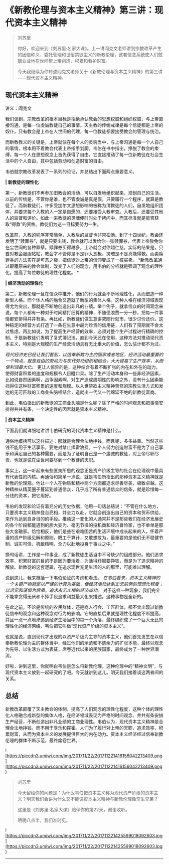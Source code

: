 # 《新教伦理与资本主义精神》第三讲：现代资本主义精神

> 刘苏里
> 
> 你好，欢迎来到《刘苏里·名家大课》。上一讲阎克文老师讲到宗教改革产生的因信称义、委托管理和世俗禁欲主义的新教伦理，这套信念系统使人们兢兢业业地在世间帮上帝创造、积累和看护财富。
> 
> 今天我继续为你转述阎克文老师关于《新教伦理与资本主义精神》的第三讲——现代资本主义精神。

## 现代资本主义精神

讲义：阎克文

我们谈到，宗教改革的根本目标是拒绝承认教会的思想权威和组织权威，与上帝直接沟通，是每一位虔诚教徒自己的事情。天主教的传统戒律是每个信徒都是上帝的奴仆，只有教会是上帝在人世间的代理，每一位教徒都要接受教会的管理与统治。

而新教教义的关键是，上帝就住在每个人的灵魂当中，与上帝沟通是每一个人自己的事情，根本用不着教会代表上帝指手划脚。韦伯在书中指出，挣脱了教会的束缚，每一个人在思想观念上首先获得了自由，它直接推动了每一位新教徒在社会生活中的个人自由，其中包括劳动和创造财富的自由。

韦伯就宗教改革发表了一系列的论证，并总结出下面两点重要意义。

 **| 新教徒的理性化**

第一，新教徒们不再参加旧教会的活动，可以自发地组织起来，规划自己的生活。以前的传统是，不管你是谁，也不管虔诚是真是假，只要履行一个程序，就算是教徒了。而新教徒们，许多受加尔文思想影响的被称为清教徒的人们，自发地组织团体，并要求每个入教的人一定是自愿的，还要接受入教审查。入教后，还要受其他人的监督和评价。如此一来教徒的灵魂便时时处于拷问中，而其标准就是能否获取“得救”的资格。教徒们为这一目标要努力一生。

改革前，入教的程序非常简单，入教后的监督也非常松弛。到了十四世纪，教会还发明了“赎罪券”，就是只要出钱，教会就可以发给你一张赎罪券，代表上帝赦免你在尘世间的各种罪孽。赎罪券买得越多，上帝就会对你越仁慈。实际的结果是，只要对教会服服帖帖，教会才不管你是不是罪大恶极，灵魂是不是真能得救。而卖赎罪券的方法实在是可恶之极，把信徒对上帝的信仰变成了一桩买卖。 *新教改革通过颠覆原来的教会体制，改变了人们的观念，用韦伯的分析就是强调了观念的理性化，提高了每位教徒的理性化程度。 *

 **| 经济活动的理性化**

第二，新教伦理一旦在信众中推开，他们的行为就会不断地理性化，从而塑造一种新型人格。而个体人格的融合又造就了新型的集体人格。这种人格在经济领域表现得尤为突出，那就是不断地创造出非凡的业绩。举个例子，就拿信众的时间观念来说，每个人都有一种对于时间精打细算的精神，不随便浪费一分一秒，把每一件事情都安排得井井有条。再比如，新教徒们做生意讲究随行就市，很少讨价还价。这种稳定的经营方式打造了一条在生意中最为珍贵的信用链，人们有了预期就不会太过焦虑。再比如说，为了提高生产经营的效率，必须对整个生产过程进行精确的控制，于是新教徒们发明了复式簿记法，直到今天还在使用，这种方法对推动现代资本主义，特别是大规模的生产经营活动具有无比重大的价值，怎么估计都不为过。

 *现代经济史已经让我们看到，以信奉新教为主的国家或者地区，经济活动最重要的一个特点，就是自由的劳动力与现代劳动组织相结合，大大提高了生产效率，从而使利润最大化。* 更让人惊异的是，这种结合有着不断扩张的内在和外在的动力，使得财富积累的速度和规模令人目瞪口呆。除了生产活动本身和一些非经济因素，比如说自然因素啊，战争因素啊，对生产造成周期性的影响之外，没有什么因素能挡得住这种财富积累的速度和规模。以入世禁欲主义精神苦修的宗教生活方式和发达的无可匹敌的工商业头脑相结合，造就出一代又一代绵延不绝的新教徒富商。

到此，韦伯指出的新教徒的工商业头脑是什么呢？除了严格的时间观念和把事情安排得井井有条，一个决定性的因素就是资本主义精神。

 **| 资本主义精神**

下面我们就详细地讲讲韦伯研究的现代资本主义精神是什么。

通俗地概括可以这样描述：那就是合理合法地挣钱，而且呢，多多益善。当然这些钱不能用于生活享乐，要绝对禁止挥霍浪费。一个人努力创造财富不是为了自己享乐和满足自己的各种需要，而是为了证明自己是一个虔诚的教徒，对上帝尽职尽责，也就是说在尘世间要尽到一个教徒的天职。

事实上，这一听起来有些匪夷所思的观念正是资产阶级主导的社会在伦理观中最具有代表性的内核。再通俗和简单一点说，就是韦伯所指出的那种资本主义精神就是新教的伦理观。他让一个人在物质和精神两个方面都追求尽善尽美，极致卓越。这种精神从精英圈子蔓延到普通信众，几乎成了所有普通信众的信条，就是珍惜每一分钱的资本，把它用好。

韦伯的发现和论证有着充分的历史依据，他用一句话总结说：“不管在什么地方，只要资本主义精神登台亮相，并全力以赴，它就会创造出自己的资本和货币供给，来作为达到自身目的的手段。推动这一变化的人通常并不是那些我们在经济发展史的各个阶段都能遇到的胆大妄为、毫无节操的投机商和经济冒险家，也不单单是那些大金融家。恰恰相反，他们是些在艰难困苦的生活环境中成长起来的人，怀着严谨的资产阶级见解和原则，既工于算计，又敢想敢为，最重要的是他们无不稳健节制、诚实可信、机敏精明，全力以赴地投身于事业之中。”

换句话讲，工作是一种事业，成了新教徒生活当中不可缺少的组成部分。他们追求效率、积累财富的目的不是因为要活着，为活得舒服要挣钱，而是为了追求精神的解放。新教徒的这套逻辑，在追求现世充足生活的人的那里，可能难以理解。

说到这儿，我来概括一下韦伯论证的考虑和看法。 *在韦伯看来，资本主义精神的一个关键产物就是以严谨的计算为基础，使经济活动达到史无前例的理想化程度；以远见和谨慎为后盾，追求永无止境的经济成功。* 对于这样一种现象，我们完全不能拿贪得无厌和不择手段追求利益最大化来描述。这种事物是全新的。

在此之前，不论是传统的农民群体，还是商人行会、工匠群体，都不曾出现过新教徒信奉的观念和这种观念对行为的影响。它的直接后果就是理性化程度不断提高，并且一点一点地渗透到经济生活当中的每一个角落，最终编织成了一个巨大无比的理性化的经济网络，韦伯把它叫做“现代资产阶级的资本主义”。

也就是说，直到现代才出现的以资产阶级为主导的资本主义，他们首先发生在以信奉新教伦理为主的群体当中，经过他们的示范和不遗余力的扩张本能，最终以观念为先导，以生活方式为表征，席卷近代以来的民族国家，最终成为了一种世界潮流。

好啦，讲到这里，你就明白韦伯是怎么将新教伦理，这种伦理中的“精神文明”，与现代资本主义放到一起研究的了吧。今天就讲到这儿。明天我们接着谈这两者间的关系。

## 总结

新教改革颠覆了天主教会的体制，提高了人们观念的理性化程度，这种个体的理性化人格融合成新型的集体人格，在经济领域表现为严格的时间观念、井井有条安排生产经营，不断创造出非凡业绩的工商业理性。韦伯认为，现代资本主义精神是合理合法地挣钱，而不用于享乐和挥霍。人们为了履行对上帝的天职，追求效率、积累财富，从而为资本主义的发展提供巨大的内在动力。资本主义经济经过信奉新教伦理的群体不断示范，最终席卷世界。

![https://piccdn3.umiwi.com/img/201711/22/201711221416156042213409.png](https://piccdn3.umiwi.com/img/201711/22/201711221416156042213409.png)

> 刘苏里
> 
> 今天留给你的问题是：为什么韦伯把资本主义称为现代资产阶级的资本主义？明天我们会讲为什么又不能说资本主义精神与新教伦理像孪生兄弟？
> 
> 这里是《刘苏里·名家大课》陪伴你的第22天，谢谢收听。
> 
> 明晚八点半，我们准时见。

![https://piccdn3.umiwi.com/img/201711/22/201711221425599018092603.jpg](https://piccdn3.umiwi.com/img/201711/22/201711221425599018092603.jpg)

---
